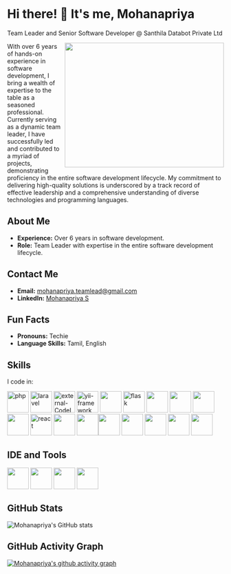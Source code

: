 # Hi there! 👋 It's me, Mohanapriya

Team Leader and Senior Software Developer @ Santhila Databot Private Ltd

<img align="right" width="370" height="290" src="https://i.pinimg.com/originals/47/f0/34/47f0342cec72b800463bf003eac1257e.gif">

With over 6 years of hands-on experience in software development, I bring a wealth of expertise to the table as a seasoned professional. Currently serving as a dynamic team leader, I have successfully led and contributed to a myriad of projects, demonstrating proficiency in the entire software development lifecycle. My commitment to delivering high-quality solutions is underscored by a track record of effective leadership and a comprehensive understanding of diverse technologies and programming languages.

## About Me

- **Experience:** Over 6 years in software development.
- **Role:** Team Leader with expertise in the entire software development lifecycle.
  
## Contact Me

- **Email:** mohanapriya.teamlead@gmail.com
- **LinkedIn:** [Mohanapriya S](https://www.linkedin.com/in/Mohanapriya-sk/)

## Fun Facts

- **Pronouns:** Techie
- **Language Skills:** Tamil, English

## Skills

I code in:

<img width="50" height="50" src="https://img.icons8.com/color/48/php.png" alt="php"/> <img width="50" height="50" src="https://img.icons8.com/nolan/64/laravel.png" alt="laravel"/> <img width="50" height="50" src="https://img.icons8.com/external-those-icons-flat-those-icons/24/external-CodeIgniter-Logo-social-media-those-icons-flat-those-icons.png" alt="external-CodeIgniter-Logo-social-media-those-icons-flat-those-icons"/> <img width="50" height="50" src="https://img.icons8.com/ios-filled/50/yii-framework.png" alt="yii-framework"/> <img height="50" width="50" src="https://img.icons8.com/color/48/000000/python.png" /> <img width="50" height="50" src="https://img.icons8.com/nolan/64/flask.png" alt="flask"/> <img height="50" width="50" src="https://img.icons8.com/color/48/000000/c-programming.png" /> <img height="50" width="50" src="https://img.icons8.com/color/48/000000/c-plus-plus-logo.png" /> <img height="50" width="50" src="https://img.icons8.com/color/48/000000/html-5.png" /> <img height="50" width="50" src="https://img.icons8.com/color/48/000000/css3.png" /> <img width="50" height="50" src="https://img.icons8.com/plasticine/100/react.png" alt="react"/> <img height="50" width="50" src="https://img.icons8.com/color/48/000000/bootstrap.png" /> <img height="50" width="50" src="https://img.icons8.com/color/48/000000/javascript.png"/><img height="50" width="50" src="https://img.icons8.com/color/48/000000/tensorflow.png"/> <img height="50" width="50" src="https://img.icons8.com/color/48/null/mysql-logo.png"/> <img height="50" width="50" src="https://img.icons8.com/color/48/null/mongodb.png"/> <img height="50" width="50" src="https://img.icons8.com/color/48/null/nodejs.png"/> <img height="50" width="50" src="https://img.icons8.com/color/48/null/graphql.png"/>

## IDE and Tools

<img height="50" width="50" src="https://img.icons8.com/color/48/000000/visual-studio-code-2019.png"/> <img height="50" width="50" src="https://img.icons8.com/color/48/000000/pycharm.png"/> <img height="50" width="50" src="https://img.icons8.com/color/50/000000/git.png"/> <img height="50" width="50" src="https://img.icons8.com/dusk/64/000000/anaconda.png"/>

## GitHub Stats

![Mohanapriya's GitHub stats](https://github-readme-stats.vercel.app/api?username=Mohanapriya-sk&theme=dark&show_icons=true&&hide=issues,contribs)


## GitHub Activity Graph

[![Mohanapriya's github activity graph](https://github-readme-activity-graph.vercel.app/graph?username=Mohanapriya-sk&bg_color=080808&color=fafafa&line=ea99e5&point=f3f2f2&area=true&hide_border=true)](https://github.com/ashutosh00710/github-readme-activity-graph)
